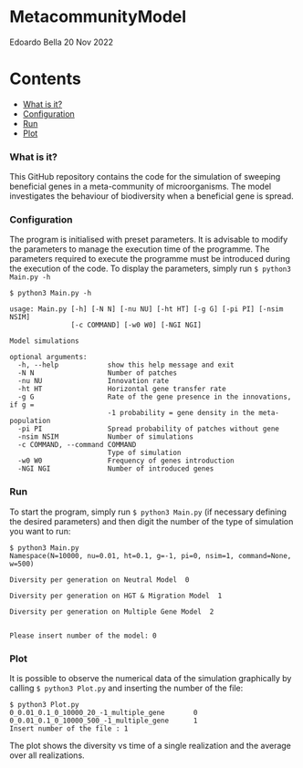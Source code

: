 # MetacommunityModel

Edoardo Bella 20 Nov 2022

Contents
========

 * [What is it?](#What)
 * [Configuration](#Configuration)
 * [Run](#Run)
 * [Plot](#Plot)

### What is it?

This GitHub repository contains the code for the simulation of sweeping beneficial genes in a meta-community of microorganisms. The model investigates the behaviour of biodiversity when a beneficial gene is spread.


### Configuration

The program is initialised with preset parameters. It is advisable to modify the parameters to manage the execution time of the programme.
The parameters required to execute the programme must be introduced during the execution of the code.
To display the parameters, simply run `$ python3 Main.py -h`


```shell
$ python3 Main.py -h

usage: Main.py [-h] [-N N] [-nu NU] [-ht HT] [-g G] [-pi PI] [-nsim NSIM]
               [-c COMMAND] [-w0 W0] [-NGI NGI]

Model simulations

optional arguments:
  -h, --help            show this help message and exit
  -N N                  Number of patches
  -nu NU                Innovation rate
  -ht HT                Horizontal gene transfer rate
  -g G                  Rate of the gene presence in the innovations, if g =
                        -1 probability = gene density in the meta-population
  -pi PI                Spread probability of patches without gene
  -nsim NSIM            Number of simulations
  -c COMMAND, --command COMMAND
                        Type of simulation
  -w0 W0                Frequency of genes introduction
  -NGI NGI              Number of introduced genes
```

### Run
To start the program, simply run `$ python3 Main.py` (if necessary defining the desired parameters) and then digit the number of the type of simulation you want to run:

```shell
$ python3 Main.py 
Namespace(N=10000, nu=0.01, ht=0.1, g=-1, pi=0, nsim=1, command=None, w=500)

Diversity per generation on Neutral Model  0

Diversity per generation on HGT & Migration Model  1

Diversity per generation on Multiple Gene Model  2


Please insert number of the model: 0

```


### Plot
It is possible to observe the numerical data of the simulation graphically by calling `$ python3 Plot.py` and inserting the number of the file:

```shell
$ python3 Plot.py 
0_0.01_0.1_0_10000_20_-1_multiple_gene		 0
0_0.01_0.1_0_10000_500_-1_multiple_gene		 1
Insert number of the file : 1
```
The plot shows the diversity vs time of a single realization and the average over all realizations.



